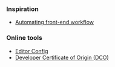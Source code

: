 ### Inspiration
* [Automating front-end workflow](https://speakerdeck.com/addyosmani/automating-front-end-workflow?slide=15)
### Online tools
* [Editor Config](https://editorconfig.org/#example-file)
* [Developer Certificate of Origin (DCO)](https://probot.github.io/apps/dco/)
